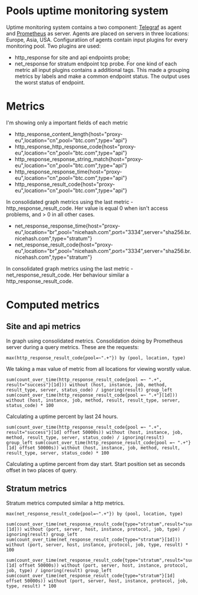 # Pools uptime monitoring system
Uptime monitoring system contains a two component: [Telegraf](https://www.influxdata.com/time-series-platform/telegraf/) as agent and [Prometheus](https://prometheus.io/) as server. Agents are placed on servers in three locations: Europe, Asia, USA. Configuratiion of agents contain input plugins for every monitoring pool. Two plugins are used:
* http_response for site and api endpoints probe;
* net_response for stratum endpoint tcp probe.
For one kind of each metric all input plugins contains a additional tags. This made a grouping metrics by labels and make a common endpoint status. The output uses the worst status of endpoint.

# Metrics
I'm showing only a important fields of each metric
* http_response_content_length{host="proxy-eu",location="cn",pool="btc.com",type="api"}
* http_response_http_response_code{host="proxy-eu",location="cn",pool="btc.com",type="api"}
* http_response_response_string_match{host="proxy-eu",location="cn",pool="btc.com",type="api"}
* http_response_response_time{host="proxy-eu",location="cn",pool="btc.com",type="api"}
* http_response_result_code{host="proxy-eu",location="cn",pool="btc.com",type="api"}

In consolidated graph metrics using the last metric - http_response_result_code. Her value is equal 0 when isn't access problems, and > 0 in all other cases.
* net_response_response_time{host="proxy-eu",location="br",pool="nicehash.com",port="3334",server="sha256.br.nicehash.com",type="stratum"}
* net_response_result_code{host="proxy-eu",location="br",pool="nicehash.com",port="3334",server="sha256.br.nicehash.com",type="stratum"}

In consolidated graph metrics using the last metric - net_response_result_code. Her behaviour similar a http_response_result_code.

# Computed metrics
## Site and api metrics
In graph using consolidated metrics. Consolidation doing by Prometheus server during a query metrics. These are the requests:
```
max(http_response_result_code{pool=~".+"}) by (pool, location, type)
```
We taking a max value of metric from all locations for viewing worstly value.

```
sum(count_over_time(http_response_result_code{pool =~ ".+", result="success"}[1d])) without (host, instance, job, method, result_type, server, status_code) / ignoring(result) group_left sum(count_over_time(http_response_result_code{pool =~ ".+"}[1d])) without (host, instance, job, method, result, result_type, server, status_code) * 100
```
Calculating a uptime percent by last 24 hours.

```
sum(count_over_time(http_response_result_code{pool =~ ".+", result="success"}[1d] offset 50000s)) without (host, instance, job, method, result_type, server, status_code) / ignoring(result) group_left sum(count_over_time(http_response_result_code{pool =~ ".+"}[1d] offset 50000s)) without (host, instance, job, method, result, result_type, server, status_code) * 100
```
Calculating a uptime percent from day start. Start position set as seconds offset in two places of query.

## Stratum metrics
Stratum metrics computed similar a http metrics.
```
max(net_response_result_code{pool=~".+"}) by (pool, location, type)

sum(count_over_time(net_response_result_code{type="stratum",result="success"}[1d])) without (port, server, host, instance, protocol, job, type) / ignoring(result) group_left sum(count_over_time(net_response_result_code{type="stratum"}[1d])) without (port, server, host, instance, protocol, job, type, result) * 100

sum(count_over_time(net_response_result_code{type="stratum",result="success"}[1d] offset 50000s)) without (port, server, host, instance, protocol, job, type) / ignoring(result) group_left sum(count_over_time(net_response_result_code{type="stratum"}[1d] offset 50000s)) without (port, server, host, instance, protocol, job, type, result) * 100
```
